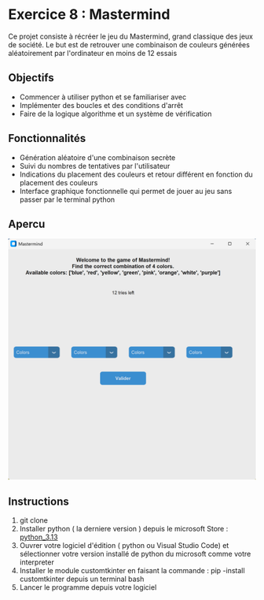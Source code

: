 # Exercice 8 : Mastermind

Ce projet consiste à récréer le jeu du Mastermind, grand classique des jeux de société. Le but est de retrouver une combinaison de couleurs générées aléatoirement par l'ordinateur en moins de 12 essais

## Objectifs

- Commencer à utiliser python et se familiariser avec
- Implémenter des boucles et des conditions d'arrêt
- Faire de la logique algorithme et un système de vérification

## Fonctionnalités

- Génération aléatoire d'une combinaison secrète
- Suivi du nombres de tentatives par l'utilisateur
- Indications du placement des couleurs et retour différent en fonction du placement des couleurs
- Interface graphique fonctionnelle qui permet de jouer au jeu sans passer par le terminal python

## Apercu

![Mastermind](images/Mastermind.png)

## Instructions

1. git clone
2. Installer python ( la derniere version ) depuis le microsoft Store : [python_3.13](https://apps.microsoft.com/detail/9pnrbtzxmb4z?hl=fr-FR&gl=FR)
3. Ouvrer votre logiciel d'édition ( python ou Visual Studio Code) et sélectionner votre version installé de python du microsoft comme votre interpreter 
4. Installer le module customtkinter en faisant la commande : pip -install customtkinter depuis un terminal bash
4. Lancer le programme depuis votre logiciel